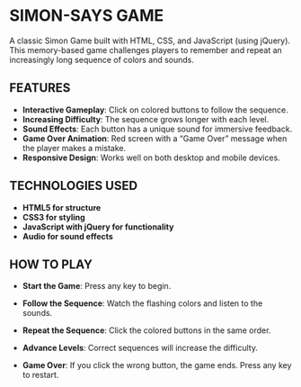 # SIMON-SAYS GAME
A classic Simon Game built with HTML, CSS, and JavaScript (using jQuery). This memory-based game challenges players to remember and repeat an increasingly long sequence of colors and sounds.

## FEATURES
- **Interactive Gameplay**: Click on colored buttons to follow the sequence.
- **Increasing Difficulty**: The sequence grows longer with each level.
- **Sound Effects**: Each button has a unique sound for immersive feedback.
- **Game Over Animation**: Red screen with a “Game Over” message when the player makes a mistake.
- **Responsive Design**: Works well on both desktop and mobile devices.

## TECHNOLOGIES USED
- **HTML5 for structure**
- **CSS3 for styling**
- **JavaScript with jQuery for functionality**
- **Audio for sound effects**

## HOW TO PLAY
- **Start the Game**: Press any key to begin.

- **Follow the Sequence**: Watch the flashing colors and listen to the sounds.

- **Repeat the Sequence**: Click the colored buttons in the same order.

- **Advance Levels**: Correct sequences will increase the difficulty.

- **Game Over**: If you click the wrong button, the game ends. Press any key to restart.


